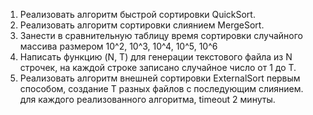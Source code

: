 1. Реализовать алгоритм быстрой сортировки QuickSort.
2. Реализовать алгоритм сортировки слиянием MergeSort.
3. Занести в сравнительную таблицу время сортировки случайного массива
   размером 10^2, 10^3, 10^4, 10^5, 10^6
4. Написать функцию (N, T) для генерации текстового файла из N строчек,
   на каждой строке записано случайное число от 1 до T.
5. Реализовать алгоритм внешней сортировки ExternalSort первым способом,
   создание T разных файлов с последующим слиянием.   
для каждого реализованного алгоритма, timeout 2 минуты.